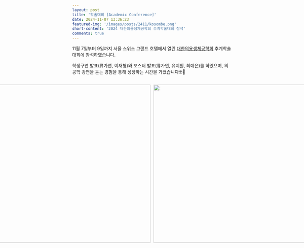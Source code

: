 ```yaml
---
layout: post
title: '학술대회 [Academic Conference]'
date: 2024-11-07 13:36:23
featured-img: '/images/posts/2411/kosombe.png'
short-content: '2024 대한의용생체공학회 추계학술대회 참석'
comments: true
---
```


11월 7일부터 9일까지 서울 스위스 그랜드 호텔에서 열린 [대한의용생체공학회](https://www.kosombe.or.kr/register/2024_fall/main.html) 추계학술대회에 참석하였습니다.

학생구연 발표(류가연, 이재형)와 포스터 발표(류가연, 유지원, 최예은)를 하였으며, 의공학 강연을 듣는 경험을 통해 성장하는 시간을 가졌습니다🤓📝

<br>

<div style="display: flex; justify-content: center;">
    <span class="image featured" style="margin-right: 10px;"><img src="{{ site.baseurl }}/images/posts/2411/단체사진(1).jpeg" alt="" style='height: 500px; object-fit: contain;'></span>
    <span class="image featured"><img src="{{ site.baseurl }}/images/posts/2411/단체사진(2).jpeg" alt="" style='height: 500px; object-fit: contain;'></span>
    
</div>
